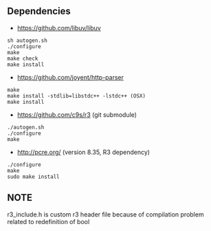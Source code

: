 ## Dependencies

* https://github.com/libuv/libuv

```
sh autogen.sh
./configure
make
make check
make install
```

* https://github.com/joyent/http-parser

```
make
make install -stdlib=libstdc++ -lstdc++ (OSX)
make install
```

* https://github.com/c9s/r3 (git submodule)

```
./autogen.sh
./configure
make
```

* http://pcre.org/ (version 8.35, R3 dependency)

```
./configure
make
sudo make install

```

## NOTE
r3_include.h is custom r3 header file because of compilation problem related to redefinition of bool

